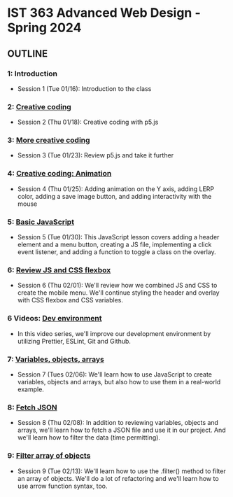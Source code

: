 # IST 363 Advanced Web Design - Spring 2024

## OUTLINE

### 1: Introduction

- Session 1 (Tue 01/16): Introduction to the class

### 2: [Creative coding](02)

- Session 2 (Thu 01/18): Creative coding with p5.js

### 3: [More creative coding](03)

- Session 3 (Tue 01/23): Review p5.js and take it further

### 4: [Creative coding: Animation](04)

- Session 4 (Thu 01/25): Adding animation on the Y axis, adding LERP color, adding a save image button, and adding interactivity with the mouse

### 5: [Basic JavaScript](05)

- Session 5 (Tue 01/30): This JavaScript lesson covers adding a header element and a menu button, creating a JS file, implementing a click event listener, and adding a function to toggle a class on the overlay.

### 6: [Review JS and CSS flexbox](06)

- Session 6 (Thu 02/01): We'll review how we combined JS and CSS to create the mobile menu. We'll continue styling the header and overlay with CSS flexbox and CSS variables.

### 6 Videos: [Dev environment](06_videos)

- In this video series, we'll improve our development environment by utilizing Prettier, ESLint, Git and Github.

### 7: [Variables, objects, arrays](07)

- Session 7 (Tues 02/06): We'll learn how to use JavaScript to create variables, objects and arrays, but also how to use them in a real-world example.

### 8: [Fetch JSON](08)

- Session 8 (Thu 02/08): In addition to reviewing variables, objects and arrays, we'll learn how to fetch a JSON file and use it in our project. And we'll learn how to filter the data (time permitting).

### 9: [Filter array of objects](09)

- Session 9 (Tue 02/13): We'll learn how to use the .filter() method to filter an array of objects. We'll do a lot of refactoring and we'll learn how to use arrow function syntax, too.